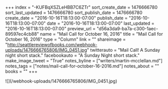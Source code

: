 +++
index = "-KUFBqXSZLeHBB7C6ZTr"
sort_create_date = 1476666780
sort_last_updated = 1476666780
sort_publish_date = 1476666780
create_date = "2016-10-16T18:13:00-07:00"
publish_date = "2016-10-16T18:13:00-07:00"
date = "2016-10-16T18:13:00-07:00"
last_updated = "2016-10-16T18:13:00-07:00"
preview_url = "d56a3da9-ba7a-c300-1aec-89597ec4cb88"
name = "Mail Call for October 16, 2016"
title = "Mail Call for October 16, 2016"
type = "Column"
link = ""
shareimage = "http://seattlereviewofbooks.com/webhook-uploads/1476666765806/IMG_0451.jpg"
twitterauto = "Mail Call! A Sunday night short stack."
facebookauto = "A Sunday Night short stack."
make_image_tweet = "True"
notes_byline = ["writers/martin-mcclellan.md"]
notes_tags = ["notes/mail-call-for-october-16-2016.md"]
notes_about = ""
books = ""
+++
<p class="image">![](/webhook-uploads/1476666765806/IMG_0451.jpg)</p>